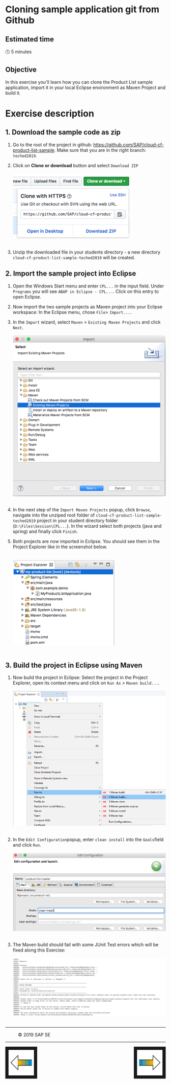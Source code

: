 # Cloning sample application git from Github

## Estimated time

:clock4: 5 minutes

## Objective

In this exercise you'll learn how you can clone the Product List sample application, import it in your local Eclipse environment as Maven Project and build it.

# Exercise description

## 1. Download the sample code as zip
1. Go to the root of the project in github: https://github.com/SAP/cloud-cf-product-list-sample. Make sure that you are in the right branch: ```teched2019```.

2. Click on **Clone or download** button and select ```Download ZIP```
<br><br>
![Download ZIP](/img/github_download_zip.png?raw=true)
<br><br>

3.  Unzip the downloaded file in your students directory - a new directory ```cloud-cf-product-list-sample-teched2019``` will be created.

## 2. Import the sample project into Eclipse
1. Open the Windows Start menu and enter ```CPL...``` in the input field. Under ```Programs``` you will see ```ABAP in Eclipse - CPL...```. Click on this entry to open Eclipse.
2. Now import the two sample projects as Maven project into your Eclipse workspace: In the Eclipse menu, chose ```File```> ```Import...```.
3. In the ```Import``` wizard, select ```Maven``` > ```Existing Maven Projects``` and click ```Next```.
<br><br>
![Import Maven Project](/img/import_maven_project.png?raw=true)
<br><br>

4. In the next step of the ```Import Maven Projects``` popup, click ```Browse```, navigate into the unziped root folder of ```cloud-cf-product-list-sample-teched2019``` project in your student directory folder (```D:\Files\Session\CPL...```). In the wizard select both projects (java and spring) and finally click ```Finish```.
5. Both projects are now imported in Eclipse. You should see them in the Project Explorer like in the screenshot below.  
<br><br>
![Import Maven Project](/img/imported_project_eclipse.png?raw=true)
<br><br>

## 3. Build the project in Eclipse using Maven  

1. Now build the project in Eclipse: Select the project in the Project Explorer, open its context menu and click on ```Run As``` > ```Maven build...```.
<br><br>
![Import Maven Project](/img/run_maven_build.png?raw=true)
<br><br>

2. In the ```Edit Configuration```popup, enter ```clean install``` into the ```Goals```field and click ```Run```. 
<br><br>
![Import Maven Project](/img/maven_clean_install.png?raw=true)
<br><br>

3. The Maven build should fail with some JUnit Test errors which will be fixed along this Exercise:
   <br><br>
   ![Import Maven Project](/img/maven_clean_install_build_error.png?raw=true)
   <br><br>


***
<dl>
  <dd>
  <div class="footer">&copy; 2019 SAP SE</div>
  </dd>
</dl>
<hr>
<a href="/exercises/01_setup/README.md">
  <img src="/img/arrow_left.png" height="80" border="10" align="left" alt="Previous Exercise" title="Previous Exercise: Setup environment">
</a>
<a href="/exercises/09_secure/README.md">
  <img src="/img/arrow_right.png" height="80" border="10" align="right" alt="Next Exercise" title="Next Exercise: Secure your application">
</a>


